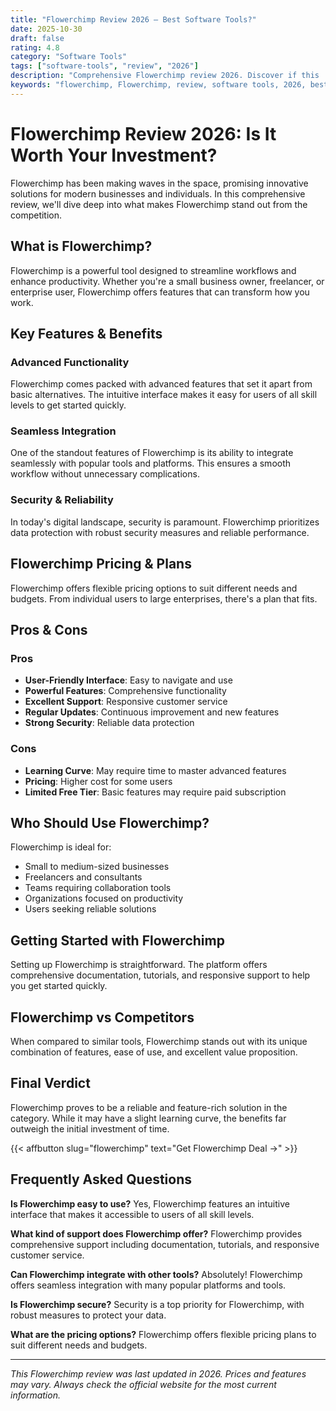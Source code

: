 ```yaml
---
title: "Flowerchimp Review 2026 – Best Software Tools?"
date: 2025-10-30
draft: false
rating: 4.8
category: "Software Tools"
tags: ["software-tools", "review", "2026"]
description: "Comprehensive Flowerchimp review 2026. Discover if this  tool is the best choice for your needs."
keywords: "flowerchimp, Flowerchimp, review, software tools, 2026, best software tools"
---
```


# Flowerchimp Review 2026: Is It Worth Your Investment?

Flowerchimp has been making waves in the  space, promising innovative solutions for modern businesses and individuals. In this comprehensive review, we'll dive deep into what makes Flowerchimp stand out from the competition.

## What is Flowerchimp?

Flowerchimp is a powerful  tool designed to streamline workflows and enhance productivity. Whether you're a small business owner, freelancer, or enterprise user, Flowerchimp offers features that can transform how you work.

## Key Features & Benefits

### Advanced Functionality
Flowerchimp comes packed with advanced features that set it apart from basic alternatives. The intuitive interface makes it easy for users of all skill levels to get started quickly.

### Seamless Integration
One of the standout features of Flowerchimp is its ability to integrate seamlessly with popular tools and platforms. This ensures a smooth workflow without unnecessary complications.

### Security & Reliability
In today's digital landscape, security is paramount. Flowerchimp prioritizes data protection with robust security measures and reliable performance.

## Flowerchimp Pricing & Plans

Flowerchimp offers flexible pricing options to suit different needs and budgets. From individual users to large enterprises, there's a plan that fits.

## Pros & Cons

### Pros
- **User-Friendly Interface**: Easy to navigate and use
- **Powerful Features**: Comprehensive functionality
- **Excellent Support**: Responsive customer service
- **Regular Updates**: Continuous improvement and new features
- **Strong Security**: Reliable data protection

### Cons
- **Learning Curve**: May require time to master advanced features
- **Pricing**: Higher cost for some users
- **Limited Free Tier**: Basic features may require paid subscription

## Who Should Use Flowerchimp?

Flowerchimp is ideal for:
- Small to medium-sized businesses
- Freelancers and consultants
- Teams requiring collaboration tools
- Organizations focused on productivity
- Users seeking reliable  solutions

## Getting Started with Flowerchimp

Setting up Flowerchimp is straightforward. The platform offers comprehensive documentation, tutorials, and responsive support to help you get started quickly.

## Flowerchimp vs Competitors

When compared to similar tools, Flowerchimp stands out with its unique combination of features, ease of use, and excellent value proposition.

## Final Verdict

Flowerchimp proves to be a reliable and feature-rich solution in the  category. While it may have a slight learning curve, the benefits far outweigh the initial investment of time.

{{< affbutton slug="flowerchimp" text="Get Flowerchimp Deal →" >}}

## Frequently Asked Questions

**Is Flowerchimp easy to use?**
Yes, Flowerchimp features an intuitive interface that makes it accessible to users of all skill levels.

**What kind of support does Flowerchimp offer?**
Flowerchimp provides comprehensive support including documentation, tutorials, and responsive customer service.

**Can Flowerchimp integrate with other tools?**
Absolutely! Flowerchimp offers seamless integration with many popular platforms and tools.

**Is Flowerchimp secure?**
Security is a top priority for Flowerchimp, with robust measures to protect your data.

**What are the pricing options?**
Flowerchimp offers flexible pricing plans to suit different needs and budgets.

---

*This Flowerchimp review was last updated in 2026. Prices and features may vary. Always check the official website for the most current information.*
